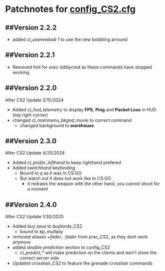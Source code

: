 # Patchnotes for [config_CS2.cfg](https://github.com/julis99/CS_Config/blob/main/CS2/config_CS2.cfg)

## ##Version 2.2.2

- added *cl_usenewbob 1* to use the new bobbling arround

## ##Version 2.2.1

- Removed hint for *exec lobbycmd* as these commands have stopped working

## ##Version 2.2.0

After CS2 Update 2/15/2024

- Added *cl_hud_telemetry* to display **FPS**, **Ping** and **Packet Loss** in HUD (top right corner)
- changed *cl_mainmenu_bkgnd_movie* to correct command
  - changed background to **warehouse**

## ##Version 2.3.0

After CS2 Update 4/25/2024

- Added *cl_prefer_lefthand* to keep righthand prefered
- Added *switchhand* keybinding
  - Bound to *q* as it was in CS:GO
  - But watch out it does not work like in CS:GO
    - it redraws the weapon with the other hand, you cannot shoot for a moment

## ##Version 2.4.0

After CS2 Update 1/30/2025

- Added *buy zeus* to buybinds_CS2
  - bound to *kp_multiply*
- removed aliases *+fader*, *-fader* from prac_CS2, as they dont work anymore
- added *disable prediction* section to config_CS2
  - *cl_predict_\** will make prediction on the clients and won't show the correct server side
- Updated crosshair_CS2 to feature the grenade crosshair commands
